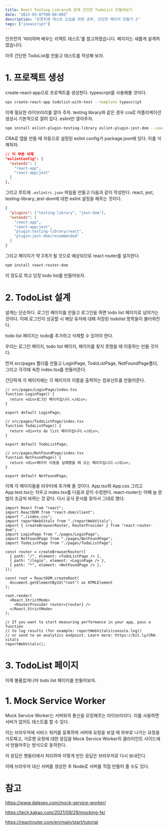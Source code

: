 ```yaml
---
title: React Testing Library와 함께 간단한 TodoList 만들어보기
date: "2023-03-07T00:00:00Z"
description: "프론트에 테스트 도입을 위한 공부, 간단한 페이지 만들기 2"
tags: ["javascript"]
---
```


인프런의 '따라하며 배우는 리액트 테스트'를 참고하였습니다. 페이지는 새롭게 설계하였습니다.

아주 간단한 TodoList를 만들고 테스트를 작성해 보자.

# 1. 프로젝트 생성

create-react-app으로 프로젝트를 생성한다. typescript를 사용해볼 것이다.

```bash
npx create-react-app todolist-with-test --template typescript
```

이제 필요한 라이브러리를 깔아 주자. testing library와 같은 경우 cra로 어플리케이션 생성시 기본적으로 깔려 있다. eslint만 깔아주자.

```bash
npm install eslint-plugin-testing-library eslint-plugin-jest-dom --save-dev
```

CRA로 앱을 만들 때 자동으로 설정된 eslint config가 package.json에 있다. 이를 삭제하자.

```json
// 이 부분 삭제
"eslintConfig": {
  "extends": [
    "react-app",
    "react-app/jest"
  ]
},
```

그리고 루트에 `.eslintrc.json` 파일을 만들고 다음과 같이 작성한다. react, jest, testing-library, jest-dom에 대한 eslint 설정을 해주는 것이다.

```json
{
  "plugins": ["testing-library", "jest-dom"],
  "extends": [
    "react-app",
    "react-app/jest",
    "plugin:testing-library/react",
    "plugin:jest-dom/recommended"
  ]
}
```

그리고 페이지가 약 3개가 될 것으로 예상되므로 react router를 설치한다.

```bash
npm install react-router-dom
```

이 정도로 하고 당장 todo list를 만들어보자.

# 2. TodoList 설계

설계는 단순하다. 로그인 페이지를 만들고 로그인을 하면 todo list 페이지로 넘어가는 것이다. 이때 로그인이 성공할 시 해당 유저에 대해 저장된 todolist 항목들이 불러와진다.

todo list 페이지는 todo를 추가하고 삭제할 수 있어야 한다. 

우리는 로그인 페이지, todo list 페이지, 페이지를 찾지 못했을 때 이동하는 만들 것이다.

먼저 src/pages 폴더를 만들고 LoginPage, TodoListPage, NotFoundPage폴더, 그리고 각각에 속한 index.tsx를 만들어준다.

간단하게 각 페이지에는 각 페이지의 이름을 출력하는 컴포넌트를 만들어준다.

```tsx
// src/pages/LoginPage/index.tsx
function LoginPage() {
  return <div>로그인 페이지입니다.</div>;
}

export default LoginPage;
```

```tsx
// src/pages/TodoListPage/index.tsx
function TodoListPage() {
  return <div>to do list 페이지입니다.</div>;
}

export default TodoListPage;
```

```tsx
// src/pages/NotFoundPage/index.tsx
function NotFoundPage() {
  return <div>페이지 이동을 실패했을 때 오는 페이지입니다.</div>;
}

export default NotFoundPage;
```

이제 각 페이지들을 라우터에 추가해 줄 것이다. App.tsx와 App.css 그리고 App.test.tsx는 지우고 index.tsx를 다음과 같이 수정한다. react-router는 어째 늘 문법이 조금씩 바뀌는 것 같다. 다시 공식 문서를 찾아서 그대로 했다.

```tsx
import React from "react";
import ReactDOM from "react-dom/client";
import "./index.css";
import reportWebVitals from "./reportWebVitals";
import { createBrowserRouter, RouterProvider } from "react-router-dom";
import LoginPage from "./pages/LoginPage";
import NotFoundPage from "./pages/NotFoundPage";
import TodoListPage from "./pages/TodoListPage";

const router = createBrowserRouter([
  { path: "/", element: <TodoListPage /> },
  { path: "/login", element: <LoginPage /> },
  { path: "*", element: <NotFoundPage /> },
]);

const root = ReactDOM.createRoot(
  document.getElementById("root") as HTMLElement
);

root.render(
  <React.StrictMode>
    <RouterProvider router={router} />
  </React.StrictMode>
);

// If you want to start measuring performance in your app, pass a function
// to log results (for example: reportWebVitals(console.log))
// or send to an analytics endpoint. Learn more: https://bit.ly/CRA-vitals
reportWebVitals();
```

# 3. TodoList 페이지

이제 볼품없게나마 todo list 페이지를 만들어보자.




# 1. Mock Service Worker

Mock Service Worker는 서버와의 통신을 모킹해주는 라이브러리다. 이를 사용하면 서버가 없어도 테스트를 할 수 있다.

이는 브라우저에 서비스 워커를 등록하여 서버에 요청을 보낼 때 외부로 나가는 요청을 가로채고, 가로챈 요청에 대한 응답을 Mock Service Worker의 클라이언트 사이드에서 만들어주는 방식으로 동작한다. 

이 응답은 핸들러에서 처리하며 이렇게 만든 응답은 브라우저로 다시 보내진다.

이때 브라우저 대신 서버를 생성한 후 Node로 서버를 직접 만들어 줄 수도 있다.

# 참고

https://www.daleseo.com/mock-service-worker/

https://tech.kakao.com/2021/09/29/mocking-fe/

https://reactrouter.com/en/main/start/tutorial